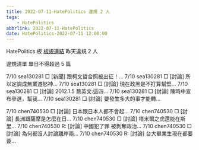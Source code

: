 ```yaml
---
title: 2022-07-11-HatePolitics 違規 2 人
tags:
    - HatePolitics
abbrlink: 2022-07-11-HatePolitics
date: HatePolitics-2022-07-11 12:00:00
---
```

HatePolitics 板 [板規連結](https://www.ptt.cc/bbs/HatePolitics/M.1617115262.A.D60.html)
昨天違規 2 人
<!-- more -->

違規清單
單日不得超過 5 篇

7/10 sea130281 □ [新聞] 跟柯文哲合照被出征！…
7/10 sea130281 □ [討論] 所以定調成無業遷怒神…
7/10 sea130281 □ [討論] 現在政黑是不打算幫堅…
7/10 sea130281 □ [討論] 2012.1.5 蔡英文:這四…
7/10 sea130281 □ [討論] 陳時中宣布參選，幫我…
7/10 sea130281 □ [討論] 要發生多大的事才能轉…

7/10 chen740530 □ [討論] 日本跟日本人都不會起…
7/10 chen740530 □ [討論] 長洲跟薩摩是怎麼在日…
7/10 chen740530 □ [討論] 塔米爾之虎還能在斯里…
7/10 chen740530 R: [討論] 中國犯了罪 被剝奪政治…
7/10 chen740530 □ [討論] 為何都沒人討論離岸兩…
7/10 chen740530 R: [討論] 台大畢業生現在都要簽…